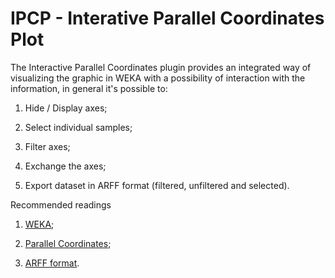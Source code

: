 # IPCP - Interative Parallel Coordinates Plot

The Interactive Parallel Coordinates plugin provides an integrated way of visualizing the graphic in WEKA with a possibility of interaction with the information, in general it's possible to:

1. Hide / Display axes;

2. Select individual samples;

3. Filter axes;

4. Exchange the axes;

5. Export dataset in ARFF format (filtered, unfiltered and selected).

Recommended readings

1. [WEKA](http://www.cs.waikato.ac.nz/ml/weka/);

2. [Parallel Coordinates](https://en.wikipedia.org/wiki/Parallel_coordinates);

3. [ARFF format](http://www.cs.waikato.ac.nz/ml/weka/arff.html).
